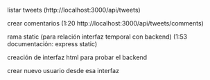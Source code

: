 listar tweets (http://localhost:3000/api/tweets)

crear  comentarios (1:20 http://localhost:3000/api/tweets/comments)

rama static (para relación interfaz temporal con backend) (1:53 documentación: express static)

creación de interfaz html para probar el backend

crear nuevo usuario desde esa interfaz
